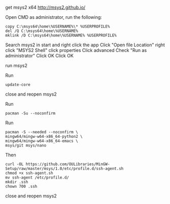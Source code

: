 get msys2 x64
http://msys2.github.io/

Open CMD as administrator, run the following:
```
copy C:\msys64\home\%USERNAME%\* %USERPROFILE%
del /Q C:\msys64\home\%USERNAME%
mklink /D C:\msys64\home\%USERNAME% %USERPROFILE%
```

Search msys2 in start and right click the app
Click "Open file Location"
right click "MSYS2 Shell"
click properties
Click advanced
Check "Run as administrator"
Click OK
Click OK

run msys2

Run
```
update-core
```
close and reopen msys2

Run
```
pacman -Su --noconfirm
```
Run
```
pacman -S --needed --noconfirm \
mingw64/mingw-w64-x86_64-python2 \
mingw64/mingw-w64-x86_64-emacs \
msys/git msys/nano
```
Then
```
curl -OL https://github.com/OULibraries/MinGW-Setup/raw/master/msys/1.0/etc/profile.d/ssh-agent.sh
chmod +x ssh-agent.sh
mv ssh-agent /etc/profile.d/
mkdir .ssh
chown 700 .ssh
```

close and reopen msys2
